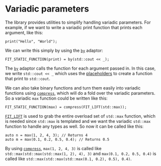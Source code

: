 Variadic parameters
===================

The library provides utilities to simplify handling variadic parameters. For example, if we want to write a variadic print function that prints each argument, like this:

    print("Hello", "World");

We can write this simply by using the [`by`](by.md) adaptor:

    FIT_STATIC_FUNCTION(print) = by(std::cout << _);

The [`by`](by.md) adaptor calls the function for each argument passed in. In this case, we write `std::cout << _` which uses the [placeholders](placeholders.md) to create a function that print to `std::cout`.  

We can also take binary functions and turn them easily into variadic functions
using [`compress`](compress.md), which will do a fold over the variadic parameters. So a variadic `max` function could be written like
this:

    FIT_STATIC_FUNCTION(max) = compress(FIT_LIFT(std::max));

[`FIT_LIFT`](lift.md) is used to grab the entire overload set of `std::max` function, which is needed since `std::max` is templated and we want the variadic `std::max` function to handle any types as well. So now it can be called like this:

    auto n = max(1, 2, 4, 3); // Returns 4
    auto m = max(0.1, 0.2, 0.5, 0.4); // Returns 0.5

By using [`compress`](compress.md), `max(1, 2, 4, 3)` is called like `std::max(std::max(std::max(1, 2), 4), 3)` and `max(0.1, 0.2, 0.5, 0.4)` is called like `std::max(std::max(std::max(0.1, 0.2), 0.5), 0.4)`.

